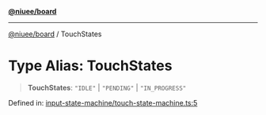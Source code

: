 [**@niuee/board**](../README.md)

***

[@niuee/board](../globals.md) / TouchStates

# Type Alias: TouchStates

> **TouchStates**: `"IDLE"` \| `"PENDING"` \| `"IN_PROGRESS"`

Defined in: [input-state-machine/touch-state-machine.ts:5](https://github.com/niuee/board/blob/d74620e4e63da3004adfc7105b7f1136fce9577c/src/input-state-machine/touch-state-machine.ts#L5)
